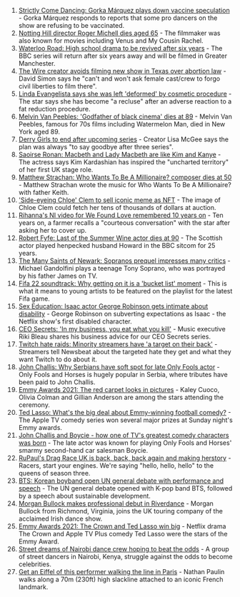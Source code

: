 1. [Strictly Come Dancing: Gorka Márquez plays down vaccine speculation](https://www.bbc.co.uk/news/entertainment-arts-58665833?at_medium=RSS&at_campaign=KARANGA) - Gorka Márquez responds to reports that some pro dancers on the show are refusing to be vaccinated.
2. [Notting Hill director Roger Michell dies aged 65](https://www.bbc.co.uk/news/entertainment-arts-58670835?at_medium=RSS&at_campaign=KARANGA) - The filmmaker was also known for movies including Venus and My Cousin Rachel.
3. [Waterloo Road: High school drama to be revived after six years](https://www.bbc.co.uk/news/entertainment-arts-58662762?at_medium=RSS&at_campaign=KARANGA) - The BBC series will return after six years away and will be filmed in Greater Manchester.
4. [The Wire creator avoids filming new show in Texas over abortion law](https://www.bbc.co.uk/news/entertainment-arts-58662529?at_medium=RSS&at_campaign=KARANGA) - David Simon says he "can't and won't ask female cast/crew to forgo civil liberties to film there".
5. [Linda Evangelista says she was left 'deformed' by cosmetic procedure](https://www.bbc.co.uk/news/entertainment-arts-58662756?at_medium=RSS&at_campaign=KARANGA) - The star says she has become "a recluse" after an adverse reaction to a fat reduction procedure.
6. [Melvin Van Peebles: 'Godfather of black cinema' dies at 89](https://www.bbc.co.uk/news/entertainment-arts-58662525?at_medium=RSS&at_campaign=KARANGA) - Melvin Van Peebles, famous for 70s films including Watermelon Man, died in New York aged 89.
7. [Derry Girls to end after upcoming series](https://www.bbc.co.uk/news/uk-northern-ireland-58663416?at_medium=RSS&at_campaign=KARANGA) - Creator Lisa McGee says the plan was always "to say goodbye after three series".
8. [Saoirse Ronan: Macbeth and Lady Macbeth are like Kim and Kanye](https://www.bbc.co.uk/news/entertainment-arts-58627498?at_medium=RSS&at_campaign=KARANGA) - The actress says Kim Kardashian has inspired the "uncharted territory" of her first UK stage role.
9. [Matthew Strachan: Who Wants To Be A Millionaire? composer dies at 50](https://www.bbc.co.uk/news/entertainment-arts-58656551?at_medium=RSS&at_campaign=KARANGA) - Matthew Strachan wrote the music for Who Wants To Be A Millionaire? with father Keith.
10. ['Side-eyeing Chloe' Clem to sell iconic meme as NFT](https://www.bbc.co.uk/news/world-us-canada-58659667?at_medium=RSS&at_campaign=KARANGA) - The image of Chloe Clem could fetch her tens of thousands of dollars at auction.
11. [Rihanna's NI video for We Found Love remembered 10 years on](https://www.bbc.co.uk/news/uk-northern-ireland-58662388?at_medium=RSS&at_campaign=KARANGA) - Ten years on, a farmer recalls a "courteous conversation" with the star after asking her to cover up.
12. [Robert Fyfe: Last of the Summer Wine actor dies at 90](https://www.bbc.co.uk/news/entertainment-arts-58653653?at_medium=RSS&at_campaign=KARANGA) - The Scottish actor played henpecked husband Howard in the BBC sitcom for 25 years.
13. [The Many Saints of Newark: Sopranos prequel impresses many critics](https://www.bbc.co.uk/news/entertainment-arts-58649988?at_medium=RSS&at_campaign=KARANGA) - Michael Gandolfini plays a teenage Tony Soprano, who was portrayed by his father James on TV.
14. [Fifa 22 soundtrack: Why getting on it is a 'bucket list' moment](https://www.bbc.co.uk/news/newsbeat-58637447?at_medium=RSS&at_campaign=KARANGA) - This is what it means to young artists to be featured on the playlist for the latest Fifa game.
15. [Sex Education: Isaac actor George Robinson gets intimate about disability](https://www.bbc.co.uk/news/entertainment-arts-58623652?at_medium=RSS&at_campaign=KARANGA) - George Robinson on subverting expectations as Isaac - the Netflix show's first disabled character.
16. [CEO Secrets: 'In my business, you eat what you kill'](https://www.bbc.co.uk/news/business-58598136?at_medium=RSS&at_campaign=KARANGA) - Music executive Riki Bleau shares his business advice for our CEO Secrets series.
17. [Twitch hate raids: Minority streamers have 'a target on their back'](https://www.bbc.co.uk/news/newsbeat-58594732?at_medium=RSS&at_campaign=KARANGA) - Streamers tell Newsbeat about the targeted hate they get and what they want Twitch to do about it.
18. [John Challis: Why Serbians have soft spot for late Only Fools actor](https://www.bbc.co.uk/news/world-europe-58630500?at_medium=RSS&at_campaign=KARANGA) - Only Fools and Horses is hugely popular in Serbia, where tributes have been paid to John Challis.
19. [Emmy Awards 2021: The red carpet looks in pictures](https://www.bbc.co.uk/news/entertainment-arts-58620281?at_medium=RSS&at_campaign=KARANGA) - Kaley Cuoco, Olivia Colman and Gillian Anderson are among the stars attending the ceremony.
20. [Ted Lasso: What's the big deal about Emmy-winning football comedy?](https://www.bbc.co.uk/news/entertainment-arts-57968595?at_medium=RSS&at_campaign=KARANGA) - The Apple TV comedy series won several major prizes at Sunday night's Emmy awards.
21. [John Challis and Boycie - how one of TV's greatest comedy characters was born](https://www.bbc.co.uk/news/entertainment-arts-58617283?at_medium=RSS&at_campaign=KARANGA) - The late actor was known for playing Only Fools and Horses' smarmy second-hand car salesman Boycie.
22. [RuPaul's Drag Race UK is back, back, back again and making herstory](https://www.bbc.co.uk/news/entertainment-arts-58656172?at_medium=RSS&at_campaign=KARANGA) - Racers, start your engines. We're saying "hello, hello, hello" to the queens of season three.
23. [BTS: Korean boyband open UN general debate with performance and speech](https://www.bbc.co.uk/news/world-58644982?at_medium=RSS&at_campaign=KARANGA) - The UN general debate opened with K-pop band BTS, followed by a speech about sustainable development.
24. [Morgan Bullock makes professional debut in Riverdance](https://www.bbc.co.uk/news/entertainment-arts-58602633?at_medium=RSS&at_campaign=KARANGA) - Morgan Bullock from Richmond, Virginia, joins the UK touring company of the acclaimed Irish dance show.
25. [Emmy Awards 2021: The Crown and Ted Lasso win big](https://www.bbc.co.uk/news/entertainment-arts-58620187?at_medium=RSS&at_campaign=KARANGA) - Netflix drama The Crown and Apple TV Plus comedy Ted Lasso were the stars of the Emmy Award.
26. [Street dreams of Nairobi dance crew hoping to beat the odds](https://www.bbc.co.uk/news/world-africa-58602632?at_medium=RSS&at_campaign=KARANGA) - A group of street dancers in Nairobi, Kenya, struggle against the odds to become celebrities.
27. [Get an Eiffel of this performer walking the line in Paris](https://www.bbc.co.uk/news/world-europe-58612966?at_medium=RSS&at_campaign=KARANGA) - Nathan Paulin walks along a 70m (230ft) high slackline attached to an iconic French landmark.
